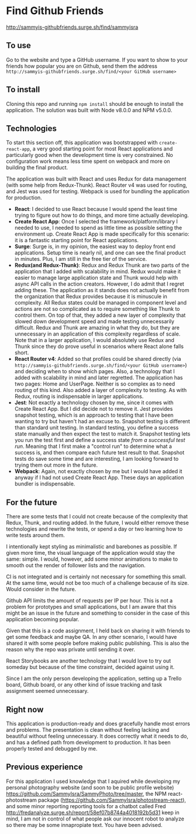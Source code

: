 # Find Github Friends

http://sammyis-githubfriends.surge.sh/find/sammyisra

## To use
Go to the website and type a GitHub username. If you want to show to your friends how popular you are on Github, send them the address `http://sammyis-githubfriends.surge.sh/find/<your GitHub username>`

## To install
Cloning this repo and running `npm install` should be enough to install the application. The solution was built with Node v8.0.0 and NPM v5.0.0.

## Technologies
To start this section off, this application was bootstrapped with `create-react-app`, a very good starting point for most React applications and particularly good when the development time is very constrained. No configuration work means less time spent on webpack and more on building the final product. 

The application was built with React and uses Redux for data management (with some help from Redux-Thunk). React Router v4 was used for routing, and Jest was used for testing. Webpack is used for bundling the application for production.
 
 - **React**: I decided to use React because I would spend the least time trying to figure out how to do things, and more time actually developing. 
 - **Create React App**: Once I selected the framework/platform/library I needed to use, I needed to spend as little time as possible setting the environment up. Create React App is made specifically for this scenario: it is a fantastic starting point for React applications.
 - **Surge**: Surge is, in my opinion, the easiest way to deploy front end applications. Setup time is nearly nil, and one can see the final product in minutes. Plus, I am still in the free tier of the service.
 - **Redux(and Redux-Thunk)**: Redux and Redux Thunk are two parts of the application that I added with scalability in mind. Redux would make it easier to manage large application state and Thunk would help with async API calls in the action creators. However, I do admit that I regret adding these. The application as it stands does not actually benefit from the organization that Redux provides because it is minuscule in complexity. All Redux states could be managed in component level and actions are not so complicated as to require something like Thunk to control them. On top of that, they added a new layer of complexity that slowed down development speed and made testing unnecessarily difficult. Redux and Thunk are amazing in what they do, but they are unnecessary in an application of this complexity regardless of scale. Note that in a larger application, I would absolutely use Redux and Thunk since they do prove useful in scenarios where React alone falls short. 
 - **React Router v4**: Added so that profiles could be shared directly (via `http://sammyis-githubfriends.surge.sh/find/<your GitHub username>`) and deciding when to show which pages. Also, a technology that I added with scalability in mind and later regretted. The application has two pages: Home and UserPage. Neither is so complex as to need routing of this kind. Also added a layer of complexity to testing. As with Redux, routing is indispensable in larger applications.
 - **Jest**: Not exactly a technology chosen by me, since it comes with Create React App. But I did decide not to remove it. Jest provides snapshot testing, which is an approach to testing that I have been wanting to try but haven't had an excuse to. Snapshot testing is different than standard unit testing. In standard testing, you define a success state manually and then expect the test to match it. Snapshot testing lets you run the test first and define a success state *from a successful test run*. Meaning that I first make a "control run" to determine what a success is, and then compare each future test result to that. Snapshot tests do save some time and are interesting, I am looking forward to trying them out more in the future. 
 - **Webpack**: Again, not exactly chosen by me but I would have added it anyway if I had not used Create React App. These days an application bundler is indispensable.

## For the future
There are some tests that I could not create because of the complexity that Redux, Thunk, and routing added. In the future, I would either remove these technologies and rewrite the tests, or spend a day or two learning how to write tests around them. 

I intentionally kept styling as minimalistic and barebones as possible. If given more time, the visual language of the application would stay the same: simple. I would, however, add some minor animations to make to smooth out the render of follower lists and the navigation. 

CI is not integrated and is certainly not necessary for something this small. At the same time, would not be too much of a challenge because of its size. Would consider in the future.

Github API limits the amount of requests per IP per hour. This is not a problem for prototypes and small applications, but I am aware that this might be an issue in the future and something to consider in the case of this application becoming popular. 

Given that this is a code assignment, I held back on sharing it with friends to get some feedback and maybe QA. In any other scenario, I would have shared it with some people before making public publishing. This is also the reason why the repo was private until sending it over.

React Storybooks are another technology that I would love to try out someday but because of the time constraint, decided against using it.

Since I am the only person developing the application, setting up a Trello board, Github board, or any other kind of issue tracking and task assignment seemed unnecessary. 

## Right now
This application is production-ready and does gracefully handle most errors and problems. The presentation is clean without feeling lacking and beautiful without feeling unnecessary. It does correctly what it needs to do, and has a defined path from development to production. It has been properly tested and debugged by me. 

## Previous experience
For this application I used knowledge that I aquired while developing my personal photography website (and soon to be public profile website) https://github.com/SammyIsra/SammyPhoto/tree/master, the NPM react-photostream package (https://github.com/SammyIsra/photostream-react), and some minor reporting reporting tools for a chatbot called Fred http://fredanalyze.surge.sh/report/58ef07b8744a4018192b5d31 keep in mind, I am not in control of what people ask our innocent robot to analyze so there may be some innapropiate text. You have been advised.
